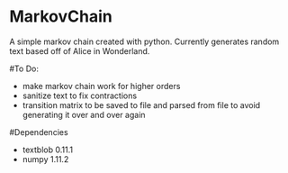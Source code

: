 # MarkovChain
A simple markov chain created with python. Currently generates random text based off of Alice in Wonderland.

#To Do:
- make markov chain work for higher orders
- sanitize text to fix contractions
- transition matrix to be saved to file and parsed from file to avoid generating it over and over again

#Dependencies
- textblob 0.11.1
- numpy 1.11.2
